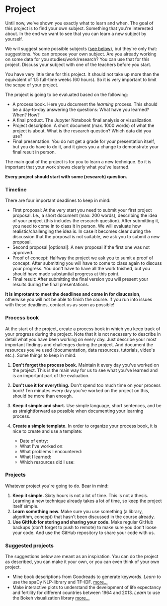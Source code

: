 # Project

Until now, we've shown you exactly what to learn and when. The goal of this project is to find your own subject. Something that you're interested about. In the end we want to see that you can learn a new subject by yourself.

We will suggest some possible subjects ([see below](#projects)), but they're only that: suggestions. You can propose your own subject. Are you already working on some data for you studies/work/research? You can use that for this project. Discuss your subject with one of the teachers before you start.

You have very little time for this project. It should not take up more than the equivalent of 1.5 full-time weeks (60 hours). So it is very important to limit the scope of your project.

The project is going to be evaluated based on the following:

* A process book. Here you document the *learning* process. This should be a day-to-day answering the questions: What have you learned? When? How?
* A final product. The Jupyter Notebook final analysis or visualization.
* Project description. A short document (max. 1000 words) of what the project is about. What is the research question? Which data did you use? 
* Final presentation. You do not get a grade for your presentation itself, but you do have to do it, and it gives you a change to demonstrate your final result in person.

The main goal of the project is for you to learn a new technique. So it is important that your work shows clearly what you've learned.

**Every project should start with some (research) question.**

### Timeline

There are four important deadlines to keep in mind:

* First proposal: At the very start you need to submit your first project proposal. I.e., a short document (max: 200 words), describing the idea of your project (this includes the ersearch question). After submitting it, you need to come in to class it in person. We will evaluate how realistic/challenging the idea is. In case it becomes clear during the discussion that the porposal is not suitable, we ask you to submit a new proposal.
* Second proposal \[optional\]: A new proposal if the first one was not approved.
* Proof of concept: Halfway the project we ask you to sumit a proof of concept. After submitting you will have to come to class again to discuss your progress. You don't have to have all the work fnished, but you should have made substantial progress at this point.
* Final result: After submitting the final version you will present your results during the final presentations.

**It is improtant to meet the deadlines and come in for disucssion**, otherwise you will not be able to finish the course. If you run into issues with these deadlines, contact us as soon as possible! 

### Process book

At the start of the project, create a process book in which you keep track of your progress during the project. Note that it is not necessary to describe in detail what you have been working on every day. Just describe your most important findings and challenges during the project. And document the resources you've used (documentation, data resources, tutorials, video's etc.). Some things to keep in mind:

1. **Don't forget the process book.** Maintain it every day you've worked on the project. This is the main way for us to see what you've learned and is an important part of the evaluation.
2. **Don't use it for everything.** Don't spend too much time on your process book! Ten minutes every day you've worked on the project on this, should be more than enough.
3. **Keep it simple and short.** Use simple language, short sentences, and be as straightforward as possible when documenting your learning process.
4. **Create a simple template.** In order to organize your process book, it is nice to create and use a template:

    * Date of entry:
    * What I've worked on:
    * What problems I encountered:
    * What I learned:
    * Which resources did I use:

### Projects

Whatever project you're going to do. Bear in mind:

1. **Keep it simple.** Sixty hours is not a lot of time. This is not a thesis. Learning a new technique already takes a lot of time, so keep the project itself simple.
2. **Learn something new.** Make sure you use something (a library, algorithm, concept) that hasn't been discussed in the course already.
3. **Use GitHub for storing and sharing your code.** Make regular GitHub backups (don't forget to push to remote) to make sure you don't loose your code. And use the GitHub repository to share your code with us.

### Suggested projects

The suggestions below are meant as an inspiration. You can do the project as described, you can make it your own, or you can even think of your own project.

* Mine book descriptions from Goodreads to generate keywords. *Learn* to use the spaCy NLP-library and TF-IDF. [more...](/project/goodreads)
* Make interactive plots to understand the development of life expectancy and fertility for different countries between 1964 and 2013. *Learn* to use the Bokeh visualization library [more...](/project/development)
